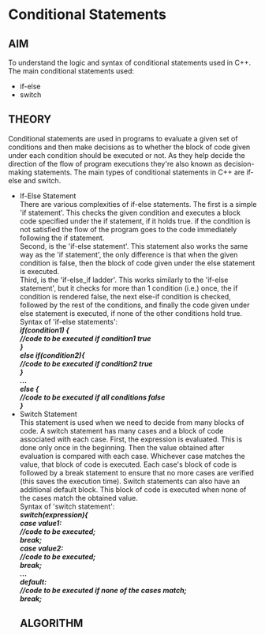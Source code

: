 # Conditional Statements
## AIM
To understand the logic and syntax of conditional statements used in C++. The main conditional statements used:
- if-else
- switch
## THEORY
Conditional statements are used in programs to evaluate a given set of conditions and then make decisions as to whether the block of code given under each condition should be executed or not. As they help decide the direction of the flow of program executions they're also known as decision-making statements. The main types of conditional statements in C++ are if-else and switch.
- If-Else Statement<br />
  There are various complexities of if-else statements. The first is a simple 'if statement'. This checks the given condition and executes a block code specified under the if statement, if it holds true. if the condition is not satisfied the flow of the program goes to the code immediately following the if statement.<br />
  Second, is the 'if-else statement'. This statement also works the same way as the 'if statement', the only difference is that when the given condition is false, then the block of code given under the else statement is executed.<br />
  Third, is the 'if-else_if ladder'. This works similarly to the 'if-else statement', but it checks for more than 1 condition (i.e.) once, the if condition is rendered false, the next else-if condition is checked, followed by the rest of the conditions, and finally the code given under else statement is executed, if none of the other conditions hold true.<br />
  Syntax of 'if-else statements':<br />
  **_if(condition1) {<br />
  //code to be executed if condition1 true<br />
  }<br />
  else if(condition2){<br />
    //code to be executed if condition2 true<br />
  }<br />
  ...<br />
  else {<br />
    //code to be executed if all conditions false<br />
  }_**
- Switch Statement<br />
  This statement is used when we need to decide from many blocks of code. A switch statement has many cases and a block of code associated with each case. First, the expression is evaluated. This is done only once in the beginning. Then the value obtained after evaluation is compared with each case. Whichever case matches the value, that block of code is executed. Each case's block of code is followed by a break statement to ensure that no more cases are verified (this saves the execution time). Switch statements can also have an additional default block. This block of code is executed when none of the cases match the obtained value.<br />
  Syntax of 'switch statement':<br />
  **_switch(expression){<br />
  case value1:<br />
    //code to be executed;<br />
    break;<br />
  case value2:<br />
    //code to be executed;<br />
    break;<br />
  ...<br />
  default:<br />
    //code to be executed if none of the cases match;<br />
    break;_**
  ## ALGORITHM
  
